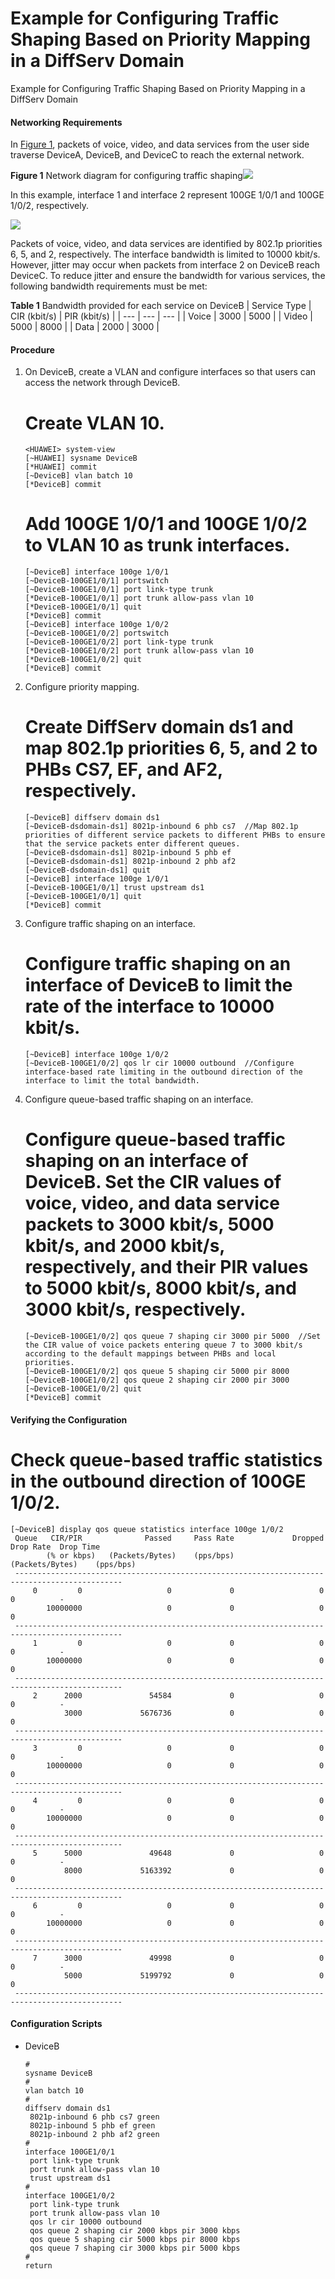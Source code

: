 Example for Configuring Traffic Shaping Based on Priority Mapping in a DiffServ Domain
======================================================================================

Example for Configuring Traffic Shaping Based on Priority Mapping in a DiffServ Domain

#### Networking Requirements

In [Figure 1](#EN-US_TASK_0000001608709365__fig495019585186), packets of voice, video, and data services from the user side traverse DeviceA, DeviceB, and DeviceC to reach the external network.

**Figure 1** Network diagram for configuring traffic shaping![](public_sys-resources/note_3.0-en-us.png) 

In this example, interface 1 and interface 2 represent 100GE 1/0/1 and 100GE 1/0/2, respectively.


  
![](figure/en-us_image_0000001634719957.png)

Packets of voice, video, and data services are identified by 802.1p priorities 6, 5, and 2, respectively. The interface bandwidth is limited to 10000 kbit/s. However, jitter may occur when packets from interface 2 on DeviceB reach DeviceC. To reduce jitter and ensure the bandwidth for various services, the following bandwidth requirements must be met:

**Table 1** Bandwidth provided for each service on DeviceB
| Service Type | CIR (kbit/s) | PIR (kbit/s) |
| --- | --- | --- |
| Voice | 3000 | 5000 |
| Video | 5000 | 8000 |
| Data | 2000 | 3000 |



#### Procedure

1. On DeviceB, create a VLAN and configure interfaces so that users can access the network through DeviceB.
   
   
   
   # Create VLAN 10.
   
   ```
   <HUAWEI> system-view
   [~HUAWEI] sysname DeviceB
   [*HUAWEI] commit
   [~DeviceB] vlan batch 10
   [*DeviceB] commit
   ```
   
   # Add 100GE 1/0/1 and 100GE 1/0/2 to VLAN 10 as trunk interfaces.
   
   ```
   [~DeviceB] interface 100ge 1/0/1
   [~DeviceB-100GE1/0/1] portswitch
   [~DeviceB-100GE1/0/1] port link-type trunk
   [*DeviceB-100GE1/0/1] port trunk allow-pass vlan 10
   [*DeviceB-100GE1/0/1] quit
   [*DeviceB] commit
   [~DeviceB] interface 100ge 1/0/2
   [~DeviceB-100GE1/0/2] portswitch
   [~DeviceB-100GE1/0/2] port link-type trunk
   [*DeviceB-100GE1/0/2] port trunk allow-pass vlan 10
   [*DeviceB-100GE1/0/2] quit
   [*DeviceB] commit
   ```
2. Configure priority mapping.
   
   
   
   # Create DiffServ domain **ds1** and map 802.1p priorities 6, 5, and 2 to PHBs CS7, EF, and AF2, respectively.
   
   ```
   [~DeviceB] diffserv domain ds1
   [~DeviceB-dsdomain-ds1] 8021p-inbound 6 phb cs7  //Map 802.1p priorities of different service packets to different PHBs to ensure that the service packets enter different queues.
   [~DeviceB-dsdomain-ds1] 8021p-inbound 5 phb ef
   [~DeviceB-dsdomain-ds1] 8021p-inbound 2 phb af2
   [~DeviceB-dsdomain-ds1] quit
   [~DeviceB] interface 100ge 1/0/1 
   [~DeviceB-100GE1/0/1] trust upstream ds1
   [~DeviceB-100GE1/0/1] quit
   [*DeviceB] commit
   ```
3. Configure traffic shaping on an interface.
   
   
   
   # Configure traffic shaping on an interface of DeviceB to limit the rate of the interface to 10000 kbit/s.
   
   ```
   [~DeviceB] interface 100ge 1/0/2
   [~DeviceB-100GE1/0/2] qos lr cir 10000 outbound  //Configure interface-based rate limiting in the outbound direction of the interface to limit the total bandwidth.
   ```
4. Configure queue-based traffic shaping on an interface.
   
   
   
   # Configure queue-based traffic shaping on an interface of DeviceB. Set the CIR values of voice, video, and data service packets to 3000 kbit/s, 5000 kbit/s, and 2000 kbit/s, respectively, and their PIR values to 5000 kbit/s, 8000 kbit/s, and 3000 kbit/s, respectively.
   
   ```
   [~DeviceB-100GE1/0/2] qos queue 7 shaping cir 3000 pir 5000  //Set the CIR value of voice packets entering queue 7 to 3000 kbit/s according to the default mappings between PHBs and local priorities.
   [~DeviceB-100GE1/0/2] qos queue 5 shaping cir 5000 pir 8000
   [~DeviceB-100GE1/0/2] qos queue 2 shaping cir 2000 pir 3000
   [~DeviceB-100GE1/0/2] quit
   [*DeviceB] commit
   ```

#### Verifying the Configuration

# Check queue-based traffic statistics in the outbound direction of 100GE 1/0/2.

```
[~DeviceB] display qos queue statistics interface 100ge 1/0/2
 Queue   CIR/PIR              Passed     Pass Rate             Dropped     Drop Rate  Drop Time
        (% or kbps)   (Packets/Bytes)    (pps/bps)      (Packets/Bytes)    (pps/bps)                                                
 ----------------------------------------------------------------------------------------------
     0         0                   0             0                   0             0          -
        10000000                   0             0                   0             0
 ----------------------------------------------------------------------------------------------
     1         0                   0             0                   0             0          -
        10000000                   0             0                   0             0
 ----------------------------------------------------------------------------------------------
     2      2000               54584             0                   0             0          -
            3000             5676736             0                   0             0
 ----------------------------------------------------------------------------------------------
     3         0                   0             0                   0             0          -
        10000000                   0             0                   0             0
 ----------------------------------------------------------------------------------------------
     4         0                   0             0                   0             0          -
        10000000                   0             0                   0             0
 ----------------------------------------------------------------------------------------------
     5      5000               49648             0                   0             0          -
            8000             5163392             0                   0             0
 ----------------------------------------------------------------------------------------------
     6         0                   0             0                   0             0          -
        10000000                   0             0                   0             0
 ----------------------------------------------------------------------------------------------
     7      3000               49998             0                   0             0          -
            5000             5199792             0                   0             0
 ----------------------------------------------------------------------------------------------

```
#### Configuration Scripts

* DeviceB
  
  ```
  #
  sysname DeviceB
  #
  vlan batch 10
  #
  diffserv domain ds1
   8021p-inbound 6 phb cs7 green
   8021p-inbound 5 phb ef green
   8021p-inbound 2 phb af2 green
  #
  interface 100GE1/0/1
   port link-type trunk
   port trunk allow-pass vlan 10 
   trust upstream ds1
  #
  interface 100GE1/0/2
   port link-type trunk
   port trunk allow-pass vlan 10
   qos lr cir 10000 outbound
   qos queue 2 shaping cir 2000 kbps pir 3000 kbps
   qos queue 5 shaping cir 5000 kbps pir 8000 kbps
   qos queue 7 shaping cir 3000 kbps pir 5000 kbps
  #
  return
  ```
